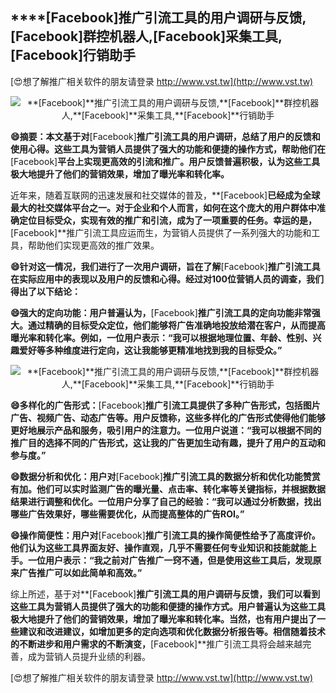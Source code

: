 ## ****[Facebook]**推广引流工具的用户调研与反馈,**[Facebook]**群控机器人,**[Facebook]**采集工具,**[Facebook]**行销助手**

[😍想了解推广相关软件的朋友请登录 http://www.vst.tw](http://www.vst.tw)

 <center><img src="https://vst.tw/MP4/tuiguang/png/8.png" alt="**[Facebook]**推广引流工具的用户调研与反馈,**[Facebook]**群控机器人,**[Facebook]**采集工具,**[Facebook]**行销助手"></center>

**😄摘要：本文基于对**[Facebook]**推广引流工具的用户调研，总结了用户的反馈和使用心得。这些工具为营销人员提供了强大的功能和便捷的操作方式，帮助他们在**[Facebook]**平台上实现更高效的引流和推广。用户反馈普遍积极，认为这些工具极大地提升了他们的营销效果，增加了曝光率和转化率。**

近年来，随着互联网的迅速发展和社交媒体的普及，**[Facebook]**已经成为全球最大的社交媒体平台之一。对于企业和个人而言，如何在这个庞大的用户群体中准确定位目标受众，实现有效的推广和引流，成为了一项重要的任务。幸运的是，**[Facebook]**推广引流工具应运而生，为营销人员提供了一系列强大的功能和工具，帮助他们实现更高效的推广效果。

**😄针对这一情况，我们进行了一次用户调研，旨在了解**[Facebook]**推广引流工具在实际应用中的表现以及用户的反馈和心得。经过对100位营销人员的调查，我们得出了以下结论：**

**😄强大的定向功能：用户普遍认为，**[Facebook]**推广引流工具的定向功能非常强大。通过精确的目标受众定位，他们能够将广告准确地投放给潜在客户，从而提高曝光率和转化率。例如，一位用户表示：“我可以根据地理位置、年龄、性别、兴趣爱好等多种维度进行定向，这让我能够更精准地找到我的目标受众。”**

 <center><img src="https://vst.tw/MP4/tuiguang/png/7.png" alt="**[Facebook]**推广引流工具的用户调研与反馈,**[Facebook]**群控机器人,**[Facebook]**采集工具,**[Facebook]**行销助手"></center>

**😄多样化的广告形式：**[Facebook]**推广引流工具提供了多种广告形式，包括图片广告、视频广告、动态广告等。用户反馈称，这些多样化的广告形式使得他们能够更好地展示产品和服务，吸引用户的注意力。一位用户说道：“我可以根据不同的推广目的选择不同的广告形式，这让我的广告更加生动有趣，提升了用户的互动和参与度。”**

**😄数据分析和优化：用户对**[Facebook]**推广引流工具的数据分析和优化功能赞赏有加。他们可以实时监测广告的曝光量、点击率、转化率等关键指标，并根据数据结果进行调整和优化。一位用户分享了自己的经验：“我可以通过分析数据，找出哪些广告效果好，哪些需要优化，从而提高整体的广告ROI。”**

**😄操作简便性：用户对**[Facebook]**推广引流工具的操作简便性给予了高度评价。他们认为这些工具界面友好、操作直观，几乎不需要任何专业知识和技能就能上手。一位用户表示：“我之前对广告推广一窍不通，但是使用这些工具后，发现原来广告推广可以如此简单和高效。”**

综上所述，基于对**[Facebook]**推广引流工具的用户调研与反馈，我们可以看到这些工具为营销人员提供了强大的功能和便捷的操作方式。用户普遍认为这些工具极大地提升了他们的营销效果，增加了曝光率和转化率。当然，也有用户提出了一些建议和改进建议，如增加更多的定向选项和优化数据分析报告等。相信随着技术的不断进步和用户需求的不断演变，**[Facebook]**推广引流工具将会越来越完善，成为营销人员提升业绩的利器。

[😍想了解推广相关软件的朋友请登录 http://www.vst.tw](http://www.vst.tw)



